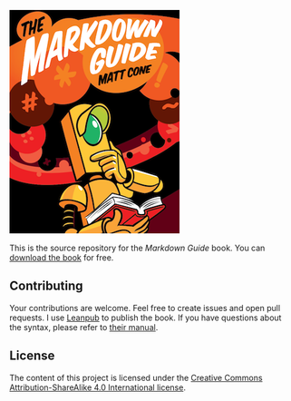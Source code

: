 ![Markdown Guide book cover](cover.png)

This is the source repository for the *Markdown Guide* book. You can [download the book](https://www.markdownguide.org/book) for free.

## Contributing

Your contributions are welcome. Feel free to create issues and open pull requests. I use [Leanpub](https://leanpub.com/) to publish the book. If you have questions about the syntax, please refer to [their manual](https://leanpub.com/help/manual).

## License 

The content of this project is licensed under the [Creative Commons Attribution-ShareAlike 4.0 International license](https://creativecommons.org/licenses/by-sa/4.0/).
